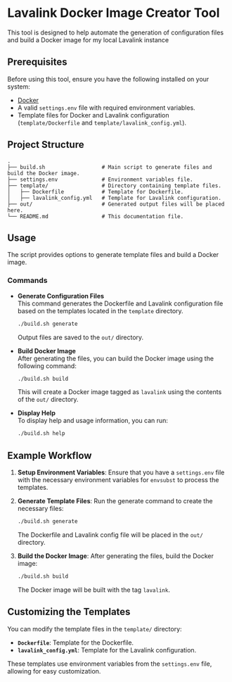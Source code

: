 # Lavalink Docker Image Creator Tool

This tool is designed to help automate the generation of configuration files and build a Docker image for my local Lavalink instance

## Prerequisites

Before using this tool, ensure you have the following installed on your system:

- [Docker](https://docs.docker.com/get-docker/)
- A valid `settings.env` file with required environment variables.
- Template files for Docker and Lavalink configuration (`template/Dockerfile` and `template/lavalink_config.yml`).

## Project Structure

```
.
├── build.sh                  # Main script to generate files and build the Docker image.
├── settings.env              # Environment variables file.
├── template/                 # Directory containing template files.
│   ├── Dockerfile            # Template for Dockerfile.
│   ├── lavalink_config.yml   # Template for Lavalink configuration.
├── out/                      # Generated output files will be placed here.
└── README.md                 # This documentation file.
```

## Usage

The script provides options to generate template files and build a Docker image.

### Commands

- **Generate Configuration Files**  
  This command generates the Dockerfile and Lavalink configuration file based on the templates located in the `template` directory.

  ```sh
  ./build.sh generate
  ```

  Output files are saved to the `out/` directory.

- **Build Docker Image**  
  After generating the files, you can build the Docker image using the following command:

  ```sh
  ./build.sh build
  ```

  This will create a Docker image tagged as `lavalink` using the contents of the `out/` directory.

- **Display Help**  
  To display help and usage information, you can run:

  ```sh
  ./build.sh help
  ```

## Example Workflow

1. **Setup Environment Variables**: Ensure that you have a `settings.env` file with the necessary environment variables for `envsubst` to process the templates.

2. **Generate Template Files**: Run the generate command to create the necessary files:

   ```sh
   ./build.sh generate
   ```

   The Dockerfile and Lavalink config file will be placed in the `out/` directory.

3. **Build the Docker Image**: After generating the files, build the Docker image:

   ```sh
   ./build.sh build
   ```

   The Docker image will be built with the tag `lavalink`.

## Customizing the Templates

You can modify the template files in the `template/` directory:

- **`Dockerfile`**: Template for the Dockerfile.
- **`lavalink_config.yml`**: Template for the Lavalink configuration.

These templates use environment variables from the `settings.env` file, allowing for easy customization.
